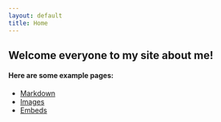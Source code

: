 ```yaml
---
layout: default
title: Home
---
```


## Welcome everyone to my site about me!


#### Here are some example pages:

- [Markdown](02-markdown-examples)
- [Images](03-images-examples)
- [Embeds](04-embeds-examples)
